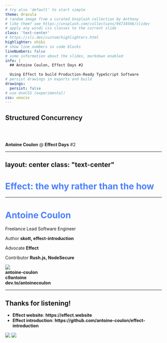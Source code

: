 ```yaml
---
# try also 'default' to start simple
theme: dracula
# random image from a curated Unsplash collection by Anthony
# like them? see https://unsplash.com/collections/94734566/slidev
# apply any windi css classes to the current slide
class: 'text-center'
# https://sli.dev/custom/highlighters.html
highlighter: shiki
# show line numbers in code blocks
lineNumbers: false
# some information about the slides, markdown enabled
info: |
  ## Antoine Coulon, Effect Days #2
  
  Using Effect to build Production-Ready TypeScript Software
# persist drawings in exports and build
drawings:
  persist: false
# use UnoCSS (experimental)
css: unocss
---
```


## Structured Concurrency

<br>
<br>

**Antoine Coulon** @ **Effect Days** #2

---
layout: center
class: "text-center"
---

# Effect: the **why** rather than the **how**

---

<div class="grid grid-cols-10 gap-x-4 pt-5 pr-10 pl-10">

<div class="col-start-1 col-span-7 grid grid-cols-[3fr,2fr] mr-10">
  <div class="pb-4">
    <h1><b>Antoine Coulon</b></h1>
    <div class="leading-8 mt-8 flex flex-col">
      <p class="mt-3">Freelance Lead Software Engineer</p>
      <p class="mt-3">Author <b color="orange">skott, effect-introduction</b></p>
      <p class="mt-3">Advocate <b color="orange">Effect</b></p>
      <p class="mt-3">Contributor <b color="orange">Rush.js, NodeSecure</b></p>
    </div>  
  </div>
  <div class="border-l border-gray-400 border-opacity-25 !all:leading-12 !all:list-none my-auto">
  </div>

</div>

<div class="pl-20 col-start-8 col-span-10">
  <img src="https://avatars.githubusercontent.com/u/43391199?s=400&u=b394996dd7ddc0bf7a317185ee9c378d5b609e12&v=4" class="rounded-full w-40 margin-0-auto" />

  <div class="mt-5">
    <div class="mb-4 flex justify-between"><ri-github-line color="blue"/> <b color="opacity-30 ml-2">antoine-coulon</b></div>
    <div class="mb-4 flex justify-between"><ri-twitter-line color="blue"/> <b color="opacity-30 ml-2">c9antoine</b></div>
    <div class="mb-4 flex justify-between"><ri-user-3-line color="blue"/> <b color="opacity-30 ml-2">dev.to/antoinecoulon</b></div>
  </div>
</div>

</div>

<style>
  h1 {
    color: #4c7fff;
  }
  img {
    margin: 0 auto;
  }
</style>

---

## Thanks for listening!

<div class="grid grid-cols-12 gap-x-4 pt-5 pr-10 pl-10">

<div class="col-start-1 col-span-10 grid grid-cols-[3fr,2fr] mr-10">
  <div class="pb-4">
    <ul class="leading-8 mt-8 flex flex-col">
    <li><b>Effect website</b>: <b color="cyan">https://effect.website</b></li>
    <li><b>Effect introduction</b>: <b color="cyan">https://github.com/antoine-coulon/effect-introduction</b></li>
    </ul>
  </div>

</div>

<div class="pl-20 col-start-11 col-span-12">
  <img src="/discord-qr.png" class="w-40 margin-0-auto" />
  <img src="/effect.png" class="rounded-full w-40 margin-0-auto mt-4" />
</div>

</div>

